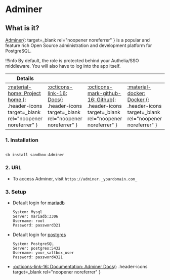 # Adminer

## What is it?

[Adminer](https://www.adminer.org/){: target=_blank rel="noopener noreferrer" } is a popular and feature rich Open Source administration and development platform for PostgreSQL.

!!!info 
    By default, the role is protected behind your Authelia/SSO middleware. You will also have to log into the app itself. 

| Details     |             |             |             |
|-------------|-------------|-------------|-------------|
| [:material-home: Project home ](https://www.adminer.org/){: .header-icons target=_blank rel="noopener noreferrer" } | [:octicons-link-16: Docs](https://github.com/vrana/adminer/#readme){: .header-icons target=_blank rel="noopener noreferrer" } | [:octicons-mark-github-16: Github](https://github.com/vrana/adminer){: .header-icons target=_blank rel="noopener noreferrer" } | [:material-docker: Docker ](https://hub.docker.com/_/adminer/){: .header-icons target=_blank rel="noopener noreferrer" }|


### 1. Installation

``` shell

sb install sandbox-Adminer

```

### 2. URL

- To access Adminer, visit `https://adminer._yourdomain.com_`

### 3. Setup

- Default login for [mariadb](../../saltbox/support%20apps/mariadb.md)
  ``` { .yaml}
  System: Mysql
  Server: mariadb:3306
  Username: root
  Password: password321
  ```

- Default login for [postgres](../../saltbox/support%20apps/postgres.md)
  ``` { .yaml}
  System: PostgreSQL
  Server: postgres:5432
  Username: your_saltbox_user
  Password: password4321
  ```

- [:octicons-link-16: Documentation: Adminer Docs](https://github.com/vrana/adminer/#readme){: .header-icons target=_blank rel="noopener noreferrer" }
